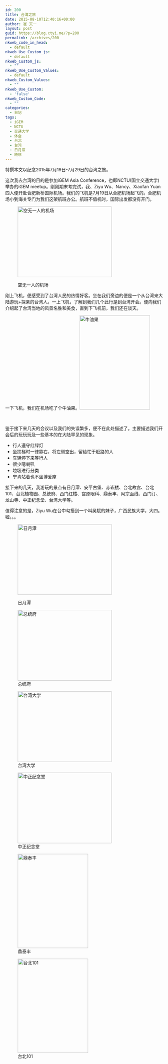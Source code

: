 ```yaml
---
id: 200
title: 台湾之旅
date: 2015-08-10T12:40:16+00:00
author: 崔 天一
layout: post
guid: https://blog.ctyi.me/?p=200
permalink: /archives/200
nkweb_code_in_head:
  - default
nkweb_Use_Custom_js:
  - default
nkweb_Custom_js:
  - ""
nkweb_Use_Custom_Values:
  - default
nkweb_Custom_Values:
  - ""
nkweb_Use_Custom:
  - 'false'
nkweb_Custom_Code:
  - ""
categories:
  - 日记
tags:
  - iGEM
  - NCTU
  - 交通大学
  - 体会
  - 台北
  - 台湾
  - 日月潭
  - 随感
---
```

特撰本文以纪念2015年7月19日-7月29日的台湾之旅。

这次我去台湾的目的是参加iGEM Asia Conference，也即NCTU(国立交通大学)举办的iGEM meetup。刚刚期末考完试，我、Ziyu Wu、Nancy、Xiaofan Yuan四人便开赴合肥新桥国际机场。我们的飞机是7月19日从合肥机场起飞的。合肥机场小到海关专门为我们这架航班办公。航班不值机时，国际出发都没有开门。<figure id="attachment_202" style="width: 300px" class="wp-caption alignnone">

[<img class="size-medium wp-image-202" src="https://blog.ctyi.me/wp-content/uploads/2015/08/IMG_20150719_080203-300x225.jpg" alt="空无一人的机场" width="300" height="225" srcset="https://blog.ctyi.me/wp-content/uploads/2015/08/IMG_20150719_080203-300x225.jpg 300w, https://blog.ctyi.me/wp-content/uploads/2015/08/IMG_20150719_080203-1024x768.jpg 1024w" sizes="(max-width: 300px) 85vw, 300px" />](https://blog.ctyi.me/wp-content/uploads/2015/08/IMG_20150719_080203.jpg)<figcaption class="wp-caption-text">空无一人的机场</figcaption></figure> 

刚上飞机，便感受到了台湾人民的热情好客。坐在我们旁边的便是一个从台湾来大陆游玩+探亲的台湾人。一上飞机，了解到我们几个此行是到台湾开会。便向我们介绍起了台湾当地的风景名胜和美食，直到下飞机前，我们还在谈天。

一下飞机，我们在机场吃了个牛油果。[<img class="alignnone size-medium wp-image-204" src="https://blog.ctyi.me/wp-content/uploads/2015/08/IMG_20150719_125710-225x300.jpg" alt="牛油果" width="225" height="300" srcset="https://blog.ctyi.me/wp-content/uploads/2015/08/IMG_20150719_125710-225x300.jpg 225w, https://blog.ctyi.me/wp-content/uploads/2015/08/IMG_20150719_125710-768x1024.jpg 768w" sizes="(max-width: 225px) 85vw, 225px" />](https://blog.ctyi.me/wp-content/uploads/2015/08/IMG_20150719_125710.jpg)

&nbsp;

鉴于接下来几天的会议以及我们的失误繁多，便不在此处描述了。主要描述我们开会后的玩玩玩及一些基本的在大陆罕见的现象。

  * 行人遵守红绿灯
  * 坐扶梯时一律靠右，将左侧空出，留给忙于赶路的人
  * 车辆停下来等行人
  * 很少嗯喇叭
  * 垃圾进行分类
  * 宁肯站着也不坐博爱座

接下来的几天，我游玩的景点有日月潭、安平古堡、赤崁楼、台北故宫、台北101、台北植物园、总统府、西门红楼、宫原眼科、鼎泰丰、阿宗面线、西门汀、龙山寺、中正纪念堂、台湾大学等。

值得注意的是，Ziyu Wu在台中勾搭到一个叫吴斌的妹子，广西民族大学，大四。嘘。。。<figure id="attachment_211" style="width: 300px" class="wp-caption alignnone">

[<img class="size-medium wp-image-211" src="https://blog.ctyi.me/wp-content/uploads/2015/08/IMG_20150727_125711-300x225.jpg" alt="日月潭" width="300" height="225" srcset="https://blog.ctyi.me/wp-content/uploads/2015/08/IMG_20150727_125711-300x225.jpg 300w, https://blog.ctyi.me/wp-content/uploads/2015/08/IMG_20150727_125711-1024x768.jpg 1024w" sizes="(max-width: 300px) 85vw, 300px" />](https://blog.ctyi.me/wp-content/uploads/2015/08/IMG_20150727_125711.jpg)<figcaption class="wp-caption-text">日月潭</figcaption></figure> <figure id="attachment_210" style="width: 300px" class="wp-caption alignnone">[<img class="size-medium wp-image-210" src="https://blog.ctyi.me/wp-content/uploads/2015/08/IMG_20150724_181618-300x225.jpg" alt="总统府" width="300" height="225" srcset="https://blog.ctyi.me/wp-content/uploads/2015/08/IMG_20150724_181618-300x225.jpg 300w, https://blog.ctyi.me/wp-content/uploads/2015/08/IMG_20150724_181618-1024x768.jpg 1024w" sizes="(max-width: 300px) 85vw, 300px" />](https://blog.ctyi.me/wp-content/uploads/2015/08/IMG_20150724_181618.jpg)<figcaption class="wp-caption-text">总统府</figcaption></figure> <figure id="attachment_209" style="width: 300px" class="wp-caption alignnone">[<img class="size-medium wp-image-209" src="https://blog.ctyi.me/wp-content/uploads/2015/08/IMG_20150724_161523-300x225.jpg" alt="台湾大学" width="300" height="225" srcset="https://blog.ctyi.me/wp-content/uploads/2015/08/IMG_20150724_161523-300x225.jpg 300w, https://blog.ctyi.me/wp-content/uploads/2015/08/IMG_20150724_161523-1024x768.jpg 1024w" sizes="(max-width: 300px) 85vw, 300px" />](https://blog.ctyi.me/wp-content/uploads/2015/08/IMG_20150724_161523.jpg)<figcaption class="wp-caption-text">台湾大学</figcaption></figure> <figure id="attachment_208" style="width: 300px" class="wp-caption alignnone">[<img class="size-medium wp-image-208" src="https://blog.ctyi.me/wp-content/uploads/2015/08/IMG_20150724_095036-300x225.jpg" alt="中正纪念堂" width="300" height="225" srcset="https://blog.ctyi.me/wp-content/uploads/2015/08/IMG_20150724_095036-300x225.jpg 300w, https://blog.ctyi.me/wp-content/uploads/2015/08/IMG_20150724_095036-1024x768.jpg 1024w" sizes="(max-width: 300px) 85vw, 300px" />](https://blog.ctyi.me/wp-content/uploads/2015/08/IMG_20150724_095036.jpg)<figcaption class="wp-caption-text">中正纪念堂</figcaption></figure> <figure id="attachment_206" style="width: 225px" class="wp-caption alignnone">[<img class="size-medium wp-image-206" src="https://blog.ctyi.me/wp-content/uploads/2015/08/IMG_20150728_181512-225x300.jpg" alt="鼎泰丰" width="225" height="300" srcset="https://blog.ctyi.me/wp-content/uploads/2015/08/IMG_20150728_181512-225x300.jpg 225w, https://blog.ctyi.me/wp-content/uploads/2015/08/IMG_20150728_181512-768x1024.jpg 768w" sizes="(max-width: 225px) 85vw, 225px" />](https://blog.ctyi.me/wp-content/uploads/2015/08/IMG_20150728_181512.jpg)<figcaption class="wp-caption-text">鼎泰丰</figcaption></figure> <figure id="attachment_207" style="width: 225px" class="wp-caption alignnone">[<img class="size-medium wp-image-207" src="https://blog.ctyi.me/wp-content/uploads/2015/08/IMG_20150723_165214-225x300.jpg" alt="台北101" width="225" height="300" srcset="https://blog.ctyi.me/wp-content/uploads/2015/08/IMG_20150723_165214-225x300.jpg 225w, https://blog.ctyi.me/wp-content/uploads/2015/08/IMG_20150723_165214-768x1024.jpg 768w" sizes="(max-width: 225px) 85vw, 225px" />](https://blog.ctyi.me/wp-content/uploads/2015/08/IMG_20150723_165214.jpg)<figcaption class="wp-caption-text">台北101</figcaption></figure>